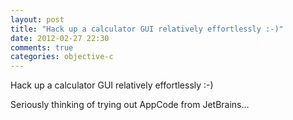 ```yaml
---
layout: post
title: "Hack up a calculator GUI relatively effortlessly :-)"
date: 2012-02-27 22:30
comments: true
categories: objective-c
---
```


Hack up a calculator GUI relatively effortlessly :-)


Seriously thinking of trying out AppCode from JetBrains…

